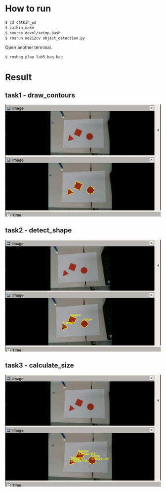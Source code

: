 # How to run

```bash
$ cd catkin_ws
$ catkin_make
$ source devel/setup.bash
$ rosrun me212cv object_detection.py
```
Open another terminal.
```bash
$ rosbag play lab5_bag.bag
```


# Result
## task1 - draw_contours
![1](figures/1.gif)  


## task2 - detect_shape  
![2](figures/2.gif)  

## task3 - calculate_size 
![3](figures/3.gif)  
